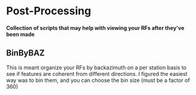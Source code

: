# Post-Processing
#### Collection of scripts that may help with viewing your RFs after they've been made


## BinByBAZ
This is meant organize your RFs by backazimuth on a per station basis to see if features are coherent from different directions. I figured the easiest way was to bin them, and you can choose the bin size (must be a factor of 360)
